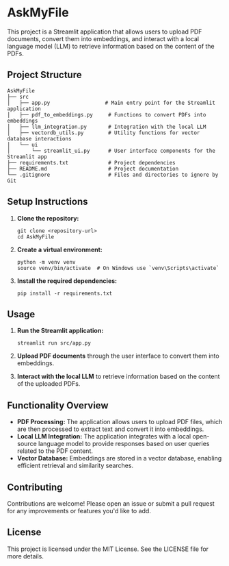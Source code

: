 # AskMyFile
This project is a Streamlit application that allows users to upload PDF documents, convert them into embeddings, and interact with a local language model (LLM) to retrieve information based on the content of the PDFs.

## Project Structure

```
AskMyFile
├── src
│   ├── app.py                  # Main entry point for the Streamlit application
│   ├── pdf_to_embeddings.py     # Functions to convert PDFs into embeddings
│   ├── llm_integration.py       # Integration with the local LLM
│   ├── vectordb_utils.py        # Utility functions for vector database interactions
│   └── ui
│       └── streamlit_ui.py      # User interface components for the Streamlit app
├── requirements.txt             # Project dependencies
├── README.md                    # Project documentation
└── .gitignore                   # Files and directories to ignore by Git
```

## Setup Instructions

1. **Clone the repository:**
   ```
   git clone <repository-url>
   cd AskMyFile	
   ```

2. **Create a virtual environment:**
   ```
   python -m venv venv
   source venv/bin/activate  # On Windows use `venv\Scripts\activate`
   ```

3. **Install the required dependencies:**
   ```
   pip install -r requirements.txt
   ```

## Usage

1. **Run the Streamlit application:**
   ```
   streamlit run src/app.py
   ```

2. **Upload PDF documents** through the user interface to convert them into embeddings.

3. **Interact with the local LLM** to retrieve information based on the content of the uploaded PDFs.

## Functionality Overview

- **PDF Processing:** The application allows users to upload PDF files, which are then processed to extract text and convert it into embeddings.
- **Local LLM Integration:** The application integrates with a local open-source language model to provide responses based on user queries related to the PDF content.
- **Vector Database:** Embeddings are stored in a vector database, enabling efficient retrieval and similarity searches.

## Contributing

Contributions are welcome! Please open an issue or submit a pull request for any improvements or features you'd like to add.

## License

This project is licensed under the MIT License. See the LICENSE file for more details.
